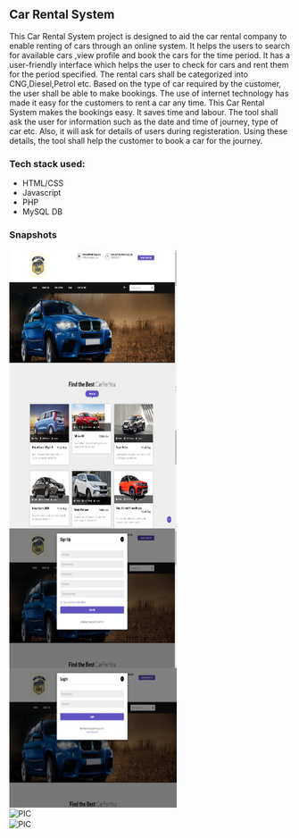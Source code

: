 <h2>Car Rental System </h2>
<p>This Car Rental System project is designed to aid the car rental company to enable renting of 
cars through an online system. It helps the users to search for available cars ,view profile and 
book the cars for the time period. It has a user-friendly interface which helps the user to check 
for cars and rent them for the period specified. The rental cars shall be categorized into 
CNG,Diesel,Petrol etc. Based on the type of car required by the customer, the user shall be 
able to make bookings. The use of internet technology has made it easy for the customers to 
rent a car any time. This Car Rental System makes the bookings easy. It saves time and labour. 
The tool shall ask the user for information such as the date and time of journey, type of car etc. 
Also, it will ask for details of users during registeration. Using these details, the tool shall help 
the customer to book a car for the journey.</p>

<h3>Tech stack used: </h3>
<ul>
  <li>HTML/CSS</li>
  <li>Javascript</li>
  <li>PHP</li>
  <li>MySQL DB</li>
</ul>

<h3>Snapshots</h3>
<img align="center" alt="PIC" width="300px" height="250px" src="/images/1.jpg" />
<br>
<img align="center" alt="PIC" width="300px" height="250px" src="/images/2.jpg" />
<br>
<img align="center" alt="PIC" width="300px" height="250px" src="/images/3.jpg" />
<br>
<img align="center" alt="PIC" width="300px" height="250px" src="/images/4.jpg" />
<br>
<img align="center" alt="PIC" width="300px" height="250px" src="/images/5.jpg" />
<br>
<img align="center" alt="PIC" width="300px" height="250px" src="/images/6.jpg" />
<br>
